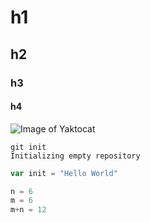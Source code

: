 # h1
## h2
### h3
#### h4

![Image of Yaktocat](https://octodex.github.com/images/yaktocat.png)

```
git init
Initializing empty repository
```

```javascript
var init = "Hello World"
```

```python
n = 6
m = 6
m+n = 12
```
